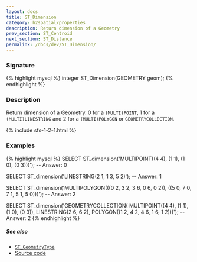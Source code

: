 ```yaml
---
layout: docs
title: ST_Dimension
category: h2spatial/properties
description: Return dimension of a Geometry
prev_section: ST_Centroid
next_section: ST_Distance
permalink: /docs/dev/ST_Dimension/
---
```


### Signature

{% highlight mysql %}
integer ST_Dimension(GEOMETRY geom);
{% endhighlight %}

### Description

Return dimension of a Geometry. 0 for a `(MULTI)POINT`, 1 for a `(MULTI)LINESTRING` and 2 for a `(MULTI)POLYGON` or `GEOMETRYCOLLECTION`.

{% include sfs-1-2-1.html %}

### Examples

{% highlight mysql %}
SELECT ST_dimension('MULTIPOINT((4 4), (1 1), (1 0), (0 3)))');
-- Answer: 0

SELECT ST_dimension('LINESTRING(2 1, 1 3, 5 2)');
-- Answer: 1

SELECT ST_dimension('MULTIPOLYGON(((0 2, 3 2, 3 6, 0 6, 0 2)), 
                     ((5 0, 7 0, 7 1, 5 1, 5 0)))');
-- Answer: 2

SELECT ST_dimension('GEOMETRYCOLLECTION(
                        MULTIPOINT((4 4), (1 1), (1 0), (0 3)), 
                        LINESTRING(2 6, 6 2), 
                        POLYGON((1 2, 4 2, 4 6, 1 6, 1 2)))');
-- Answer: 2
{% endhighlight %}

##### See also

* [`ST_GeometryType`](../ST_GeometryType)
* <a href="https://github.com/irstv/H2GIS/blob/master/h2spatial/src/main/java/org/h2gis/h2spatial/internal/function/spatial/properties/ST_Dimension.java" target="_blank">Source code</a>
